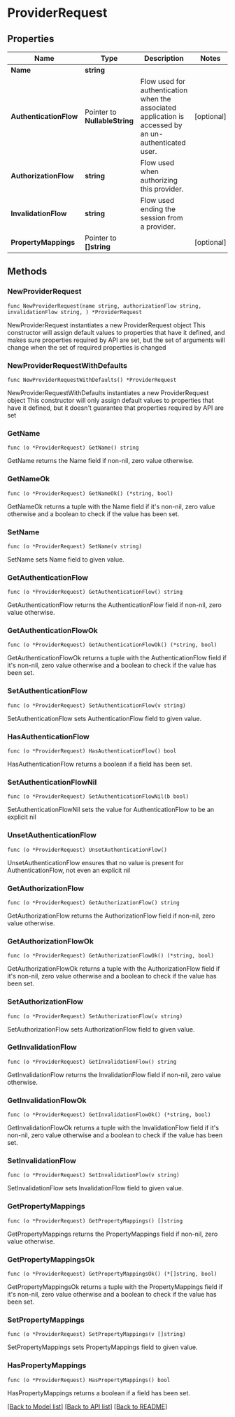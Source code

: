 # ProviderRequest

## Properties

Name | Type | Description | Notes
------------ | ------------- | ------------- | -------------
**Name** | **string** |  | 
**AuthenticationFlow** | Pointer to **NullableString** | Flow used for authentication when the associated application is accessed by an un-authenticated user. | [optional] 
**AuthorizationFlow** | **string** | Flow used when authorizing this provider. | 
**InvalidationFlow** | **string** | Flow used ending the session from a provider. | 
**PropertyMappings** | Pointer to **[]string** |  | [optional] 

## Methods

### NewProviderRequest

`func NewProviderRequest(name string, authorizationFlow string, invalidationFlow string, ) *ProviderRequest`

NewProviderRequest instantiates a new ProviderRequest object
This constructor will assign default values to properties that have it defined,
and makes sure properties required by API are set, but the set of arguments
will change when the set of required properties is changed

### NewProviderRequestWithDefaults

`func NewProviderRequestWithDefaults() *ProviderRequest`

NewProviderRequestWithDefaults instantiates a new ProviderRequest object
This constructor will only assign default values to properties that have it defined,
but it doesn't guarantee that properties required by API are set

### GetName

`func (o *ProviderRequest) GetName() string`

GetName returns the Name field if non-nil, zero value otherwise.

### GetNameOk

`func (o *ProviderRequest) GetNameOk() (*string, bool)`

GetNameOk returns a tuple with the Name field if it's non-nil, zero value otherwise
and a boolean to check if the value has been set.

### SetName

`func (o *ProviderRequest) SetName(v string)`

SetName sets Name field to given value.


### GetAuthenticationFlow

`func (o *ProviderRequest) GetAuthenticationFlow() string`

GetAuthenticationFlow returns the AuthenticationFlow field if non-nil, zero value otherwise.

### GetAuthenticationFlowOk

`func (o *ProviderRequest) GetAuthenticationFlowOk() (*string, bool)`

GetAuthenticationFlowOk returns a tuple with the AuthenticationFlow field if it's non-nil, zero value otherwise
and a boolean to check if the value has been set.

### SetAuthenticationFlow

`func (o *ProviderRequest) SetAuthenticationFlow(v string)`

SetAuthenticationFlow sets AuthenticationFlow field to given value.

### HasAuthenticationFlow

`func (o *ProviderRequest) HasAuthenticationFlow() bool`

HasAuthenticationFlow returns a boolean if a field has been set.

### SetAuthenticationFlowNil

`func (o *ProviderRequest) SetAuthenticationFlowNil(b bool)`

 SetAuthenticationFlowNil sets the value for AuthenticationFlow to be an explicit nil

### UnsetAuthenticationFlow
`func (o *ProviderRequest) UnsetAuthenticationFlow()`

UnsetAuthenticationFlow ensures that no value is present for AuthenticationFlow, not even an explicit nil
### GetAuthorizationFlow

`func (o *ProviderRequest) GetAuthorizationFlow() string`

GetAuthorizationFlow returns the AuthorizationFlow field if non-nil, zero value otherwise.

### GetAuthorizationFlowOk

`func (o *ProviderRequest) GetAuthorizationFlowOk() (*string, bool)`

GetAuthorizationFlowOk returns a tuple with the AuthorizationFlow field if it's non-nil, zero value otherwise
and a boolean to check if the value has been set.

### SetAuthorizationFlow

`func (o *ProviderRequest) SetAuthorizationFlow(v string)`

SetAuthorizationFlow sets AuthorizationFlow field to given value.


### GetInvalidationFlow

`func (o *ProviderRequest) GetInvalidationFlow() string`

GetInvalidationFlow returns the InvalidationFlow field if non-nil, zero value otherwise.

### GetInvalidationFlowOk

`func (o *ProviderRequest) GetInvalidationFlowOk() (*string, bool)`

GetInvalidationFlowOk returns a tuple with the InvalidationFlow field if it's non-nil, zero value otherwise
and a boolean to check if the value has been set.

### SetInvalidationFlow

`func (o *ProviderRequest) SetInvalidationFlow(v string)`

SetInvalidationFlow sets InvalidationFlow field to given value.


### GetPropertyMappings

`func (o *ProviderRequest) GetPropertyMappings() []string`

GetPropertyMappings returns the PropertyMappings field if non-nil, zero value otherwise.

### GetPropertyMappingsOk

`func (o *ProviderRequest) GetPropertyMappingsOk() (*[]string, bool)`

GetPropertyMappingsOk returns a tuple with the PropertyMappings field if it's non-nil, zero value otherwise
and a boolean to check if the value has been set.

### SetPropertyMappings

`func (o *ProviderRequest) SetPropertyMappings(v []string)`

SetPropertyMappings sets PropertyMappings field to given value.

### HasPropertyMappings

`func (o *ProviderRequest) HasPropertyMappings() bool`

HasPropertyMappings returns a boolean if a field has been set.


[[Back to Model list]](../README.md#documentation-for-models) [[Back to API list]](../README.md#documentation-for-api-endpoints) [[Back to README]](../README.md)


